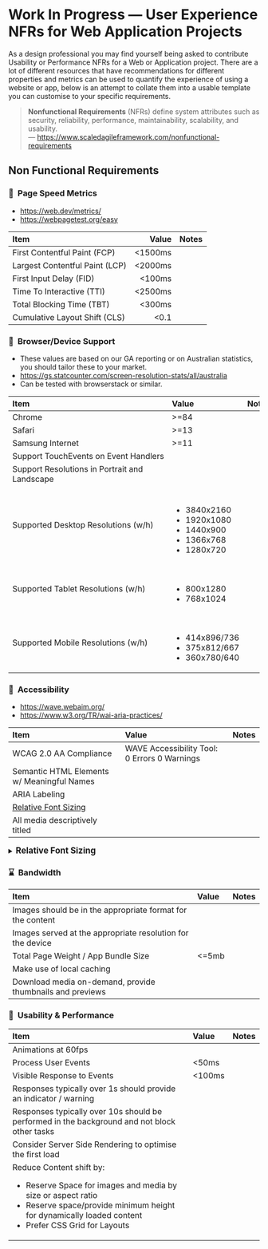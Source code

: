 # Work In Progress &mdash; User Experience NFRs for Web Application Projects

As a design professional you may find yourself being asked to contribute Usability or Performance NFRs for a Web or Application project. There are a lot of different resources that have recommendations for different properties and metrics can be used to quantify the experience of using a website or app, below is an attempt to collate them into a usable template you can customise to your specific requirements.

>**Nonfunctional Requirements** (NFRs) define system attributes such as security, reliability, performance, maintainability, scalability, and usability.  
> &mdash; https://www.scaledagileframework.com/nonfunctional-requirements

## Non Functional Requirements

### 🚀&nbsp;&nbsp;Page Speed Metrics
- https://web.dev/metrics/
- https://webpagetest.org/easy

|Item|Value|Notes|
|:--|--:|:--|
|First&nbsp;Contentful&nbsp;Paint&nbsp;(FCP)  | <1500ms ||
|Largest&nbsp;Contentful&nbsp;Paint&nbsp;(LCP)| <2000ms ||
|First&nbsp;Input&nbsp;Delay&nbsp;(FID)       |  <100ms ||
|Time&nbsp;To&nbsp;Interactive&nbsp;(TTI)     | <2500ms ||
|Total&nbsp;Blocking&nbsp;Time&nbsp;(TBT)     |  <300ms ||
|Cumulative&nbsp;Layout&nbsp;Shift&nbsp;(CLS) |    <0.1 ||

  
### 📱&nbsp;&nbsp;Browser/Device Support
- These values are based on our GA reporting or on Australian statistics, you should tailor these to your market.
- https://gs.statcounter.com/screen-resolution-stats/all/australia
- Can be tested with browserstack or similar.

|Item|Value|Notes|
|:--|:--|:--|
|Chrome                                                     |>=84||
|Safari                                                     |>=13||
|Samsung&nbsp;Internet                                      |>=11||
|Support&nbsp;TouchEvents&nbsp;on&nbsp;Event&nbsp;Handlers  |||
|Support Resolutions in Portrait and Landscape              |||
|Supported Desktop Resolutions (w/h)                        |<br><ul><li>3840x2160</li><li>1920x1080</li><li>1440x900</li><li>1366x768</li><li>1280x720</li></ul>||
|Supported Tablet Resolutions (w/h)                         |<br><ul><li>800x1280</li><li>768x1024</li></ul>||
|Supported Mobile Resolutions (w/h)                         |<br><ul><li>414x896/736</li><li>375x812/667</li><li>360x780/640</li></ul>||

  
### 🙋&nbsp;&nbsp;Accessibility
- https://wave.webaim.org/
- https://www.w3.org/TR/wai-aria-practices/

|Item|Value|Notes|
|:--|:--|:--|
|WCAG 2.0 AA Compliance                       |WAVE Accessibility Tool: 0 Errors 0 Warnings||
|Semantic HTML Elements w/ Meaningful Names   |
|ARIA Labeling                                |
|[Relative Font Sizing](#relative-font-sizing)|||
|All media descriptively titled               ||

<details><summary><strong style="font-size: 1.2em" id="relative-font-sizing">Relative Font Sizing</strong></summary>
<br>
<blockquote>A current accessibility recommendation is to use relative font sizes such as percentages or units of em instead of absolute sizes such as pixels or points. This allows text to be more easily resized appropriately across multiple devices and platforms.<br>
&mdash; EIT Accessibility Group, 
Pennsylvania State University</blockquote>
 <ul>
   <li>https://alistapart.com/article/relafont/</li>
   <li>https://css-tricks.com/accessible-font-sizing-explained/</li>
   <li>https://accessibility.psu.edu/fontsizehtml/</li>
</ul>
</details>

  
### ⌛&nbsp;&nbsp;Bandwidth
|Item|Value|Notes|
|:--|:--|:--|
|Images should be in the appropriate format for the content |
|Images served at the appropriate resolution for the device |
|Total Page Weight / App Bundle Size                        |<=5mb|
|Make use of local caching                                  |
|Download media on-demand, provide thumbnails and previews  |

  
### 🏃&nbsp;&nbsp;Usability & Performance
|Item|Value|Notes|
|:--|:--|:--|
|Animations at 60fps                            |||
|Process User Events                            | <50ms ||
|Visible Response to Events                     | <100ms||
|Responses typically over 1s should provide an indicator / warning |
|Responses typically over 10s should be performed in the background and not block other tasks|
|Consider Server Side Rendering to optimise the first load |
|Reduce Content shift by:<ul><li>Reserve Space for images and media by size or aspect ratio</li><li>Reserve space/provide minimum height for dynamically loaded content</li><li>Prefer CSS Grid for Layouts</li></ul>|||
